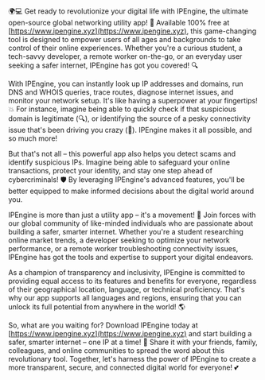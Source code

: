 🌍💻 Get ready to revolutionize your digital life with IPEngine, the ultimate open-source global networking utility app! 🚀 Available 100% free at [https://www.ipengine.xyz](https://www.ipengine.xyz), this game-changing tool is designed to empower users of all ages and backgrounds to take control of their online experiences. Whether you're a curious student, a tech-savvy developer, a remote worker on-the-go, or an everyday user seeking a safer internet, IPEngine has got you covered! 🔍

With IPEngine, you can instantly look up IP addresses and domains, run DNS and WHOIS queries, trace routes, diagnose internet issues, and monitor your network setup. It's like having a superpower at your fingertips! 💥 For instance, imagine being able to quickly check if that suspicious domain is legitimate (🔍), or identifying the source of a pesky connectivity issue that's been driving you crazy (📡). IPEngine makes it all possible, and so much more!

But that's not all – this powerful app also helps you detect scams and identify suspicious IPs. Imagine being able to safeguard your online transactions, protect your identity, and stay one step ahead of cybercriminals! 🛡️ By leveraging IPEngine's advanced features, you'll be better equipped to make informed decisions about the digital world around you.

IPEngine is more than just a utility app – it's a movement! 💪 Join forces with our global community of like-minded individuals who are passionate about building a safer, smarter internet. Whether you're a student researching online market trends, a developer seeking to optimize your network performance, or a remote worker troubleshooting connectivity issues, IPEngine has got the tools and expertise to support your digital endeavors.

As a champion of transparency and inclusivity, IPEngine is committed to providing equal access to its features and benefits for everyone, regardless of their geographical location, language, or technical proficiency. That's why our app supports all languages and regions, ensuring that you can unlock its full potential from anywhere in the world! 🌎

So, what are you waiting for? Download IPEngine today at [https://www.ipengine.xyz](https://www.ipengine.xyz) and start building a safer, smarter internet – one IP at a time! 🔗 Share it with your friends, family, colleagues, and online communities to spread the word about this revolutionary tool. Together, let's harness the power of IPEngine to create a more transparent, secure, and connected digital world for everyone! 💕
